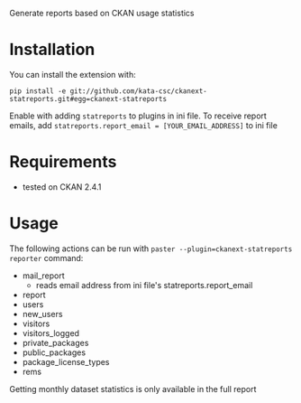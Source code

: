 Generate reports based on CKAN usage statistics

Installation
============

You can install the extension with:

`pip install -e git://github.com/kata-csc/ckanext-statreports.git#egg=ckanext-statreports`

Enable with adding `statreports` to plugins in ini file.
To receive report emails, add `statreports.report_email = [YOUR_EMAIL_ADDRESS]` to ini file

Requirements
============

* tested on CKAN 2.4.1


Usage
=====

The following actions can be run with ``paster --plugin=ckanext-statreports reporter`` command:

* mail_report
  * reads email address from ini file's statreports.report_email
* report
* users
* new_users
* visitors
* visitors_logged
* private_packages
* public_packages
* package_license_types
* rems

Getting monthly dataset statistics is only available in the full report



